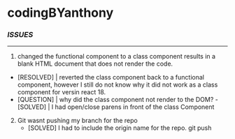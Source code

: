 # codingBYanthony

### *ISSUES*
---
1. changed the functional component to a class component results in a blank HTML document that does not render the code.
- [RESOLVED] | reverted the class component back to a functional component, however I still do not know why it did not work as a class component for versin react 18.
- [QUESTION] | why did the class component not render to the DOM?
    -[SOLVED] | I had open/close parens in front of the class Component
2. Git wasnt pushing my branch for the repo
    - [SOLVED] I had to include the origin name for the repo. git push <remote> <branch>